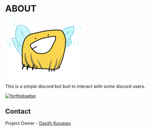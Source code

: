 # ABOUT


<img alt="uglyBee" src="./_media/uglyBot.png" width="250px">

This is a simple discord bot buit to interact with some discord users.


[![forthebadge](https://forthebadge.com/images/badges/it-works-why.svg)](https://forthebadge.com)

## Contact

Project Owner - [Dasith Kuruppu](https://github.com/DasithKuruppu)

[node.js]: https://img.shields.io/badge/Nodejs-000000?style=for-the-badge&logo=node.js&logoColor=white
[node-url]: https://nodejs.org/
[pulumi]: https://img.shields.io/badge/Pulumi-000000?style=for-the-badge&logo=pulumi&logoColor=white
[pulumi-url]: https://www.pulumi.com/
[aws]: https://img.shields.io/badge/AWS-000000?style=for-the-badge&logo=amazonaws&logoColor=#232F3E
[aws-url]: https://aws.amazon.com/
[typescript]: https://img.shields.io/badge/Typescript-000000?style=for-the-badge&logo=typescript&logoColor=white
[typescript-url]: https://typescript.org/
